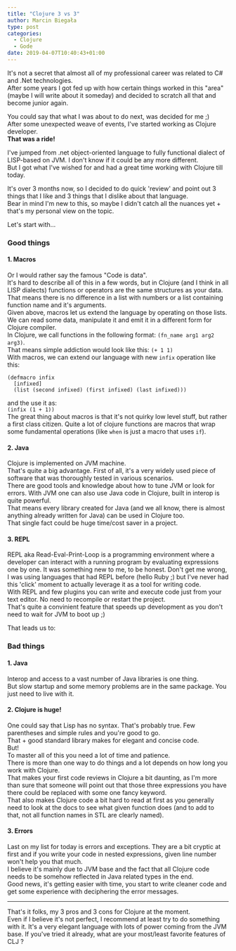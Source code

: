 ```yaml
---
title: "Clojure 3 vs 3"
author: Marcin Biegała
type: post
categories:
  - Clojure
  - Gode
date: 2019-04-07T10:40:43+01:00
---
```


It's not a secret that almost all of my professional career was related to C# and .Net technologies.  
After some years I got fed up with how certain things worked in this "area" (maybe I will write about it someday) and
decided to scratch all that and become junior again.  

You could say that what I was about to do next, was decided for me ;)  
After some unexpected weave of events, I've started working as Clojure developer.  
**That was a ride!**


I've jumped from .net object-oriented language to fully functional dialect of LISP-based on JVM.
I don't know if it could be any more different.  
But I got what I've wished for and had a great time working with Clojure till today.

It's over 3 months now, so I decided to do quick 'review' and point out 3 things that I like and
3 things that I dislike about that language.  
Bear in mind I'm new to this, so maybe I didn't catch all the nuances yet + that's my personal view on the topic.

Let's start with...  
### Good things

#### 1. Macros
Or I would rather say the famous "Code is data".  
It's hard to describe all of this in a few words, but in Clojure (and I think in all LISP dialects) functions or operators are the same structures as your data.
That means there is no difference in a list with numbers or a list containing function name and it's arguments.  
Given above, macros let us extend the language by operating on those lists. We can read some data, manipulate it and emit it in a different form for Clojure compiler.  
In Clojure, we call functions in the following format: `(fn_name arg1 arg2 arg3)`.  
That means simple addiction would look like this: `(+ 1 1)`  
With macros, we can extend our language with new `infix` operation like this:  
```
(defmacro infix
  [infixed]
  (list (second infixed) (first infixed) (last infixed)))
```
and the use it as:  
`(infix (1 + 1))`  
The great thing about macros is that it's not quirky low level stuff, but rather a first class citizen. Quite a lot of clojure functions are macros that wrap some fundamental operations (like `when` is just a macro that uses `if`).


#### 2. Java
Clojure is implemented on JVM machine.  
That's quite a big advantage. First of all, it's a very widely used piece of software that was thoroughly tested in various scenarios.  
There are good tools and knowledge about how to tune JVM or look for errors.
With JVM one can also use Java code in Clojure, built in interop is quite powerful.  
That means every library created for Java (and we all know, there is almost anything already written for Java) can be used in Clojure too.  
That single fact could be huge time/cost saver in a project.


#### 3. REPL
REPL aka Read-Eval-Print-Loop is a programming environment where a developer can interact with a running program by evaluating expressions one by one.
It was something new to me, to be honest. Don't get me wrong, I was using languages that had REPL before (hello Ruby ;) but I've never had this 'click' moment to actually leverage it as a tool for writing code.  
With REPL and few plugins you can write and execute code just from your text editor. No need to recompile or restart the project.  
That's quite a convinient feature that speeds up development as you don't need to wait for JVM to boot up ;)  


That leads us to:  

### Bad things

#### 1. Java
Interop and access to a vast number of Java libraries is one thing.  
But slow startup and some memory problems are in the same package. You just need to live with it.

#### 2. Clojure is huge!
One could say that Lisp has no syntax. That's probably true. Few parentheses and simple rules and you're good to go.  
That + good standard library makes for elegant and concise code.  
But!  
To master all of this you need a lot of time and patience.  
There is more than one way to do things and a lot depends on how long you work with Clojure.  
That makes your first code reviews in Clojure a bit daunting, as I'm more than sure that someone will point out that those three expressions you have there could be replaced with some one fancy keyword.  
That also makes Clojure code a bit hard to read at first as you generally need to look at the docs to see what given function does (and to add to that, not all function names in STL are clearly named).

#### 3. Errors
Last on my list for today is errors and exceptions. They are a bit cryptic at first and if you write your code in nested expressions, given line number won't help you that much.  
I believe it's mainly due to JVM base and the fact that all Clojure code needs to be somehow reflected in Java related types in the end.  
Good news, it's getting easier with time, you start to write cleaner code and get some experience with deciphering the error messages.

-------------------------------------------------------------------------------

  
That's it folks, my 3 pros and 3 cons for Clojure at the moment.  
Even if I believe it's not perfect, I recommend at least try to do something with it. It's a very elegant language with lots of power coming from the JVM base.
If you've tried it already, what are your most/least favorite features of CLJ ?

